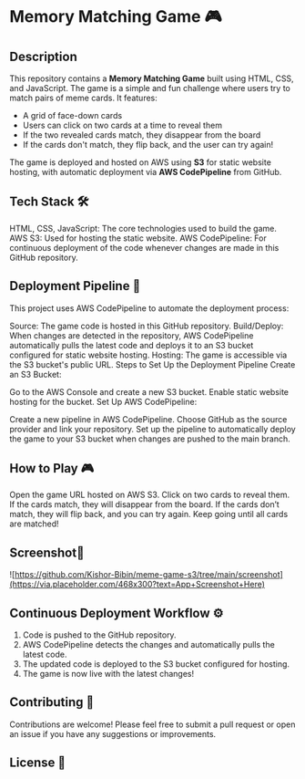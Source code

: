
# Memory Matching Game 🎮

## Description

This repository contains a **Memory Matching Game** built using HTML, CSS, and JavaScript. The game is a simple and fun challenge where users try to match pairs of meme cards. It features:

- A grid of face-down cards
- Users can click on two cards at a time to reveal them
- If the two revealed cards match, they disappear from the board
- If the cards don't match, they flip back, and the user can try again!

The game is deployed and hosted on AWS using **S3** for static website hosting, with automatic deployment via **AWS CodePipeline** from GitHub.


## Tech Stack 🛠️
HTML, CSS, JavaScript: The core technologies used to build the game.
AWS S3: Used for hosting the static website.
AWS CodePipeline: For continuous deployment of the code whenever changes are made in this GitHub repository.

## Deployment Pipeline 🚀
This project uses AWS CodePipeline to automate the deployment process:

Source: The game code is hosted in this GitHub repository.
Build/Deploy: When changes are detected in the repository, AWS CodePipeline automatically pulls the latest code and deploys it to an S3 bucket configured for static website hosting.
Hosting: The game is accessible via the S3 bucket's public URL.
Steps to Set Up the Deployment Pipeline
Create an S3 Bucket:

Go to the AWS Console and create a new S3 bucket.
Enable static website hosting for the bucket.
Set Up AWS CodePipeline:

Create a new pipeline in AWS CodePipeline.
Choose GitHub as the source provider and link your repository.
Set up the pipeline to automatically deploy the game to your S3 bucket when changes are pushed to the main branch.

## How to Play 🎮
Open the game URL hosted on AWS S3.
Click on two cards to reveal them.
If the cards match, they will disappear from the board.
If the cards don’t match, they will flip back, and you can try again.
Keep going until all cards are matched!
## Screenshot📸
![https://github.com/Kishor-Bibin/meme-game-s3/tree/main/screenshot](https://via.placeholder.com/468x300?text=App+Screenshot+Here)



## Continuous Deployment Workflow ⚙️
1. Code is pushed to the GitHub repository.
2. AWS CodePipeline detects the changes and automatically pulls the latest code.
3. The updated code is deployed to the S3 bucket configured for hosting.
4. The game is now live with the latest changes!

## Contributing 🤝
Contributions are welcome! Please feel free to submit a pull request or open an issue if you have any suggestions or improvements.


## License 📄
